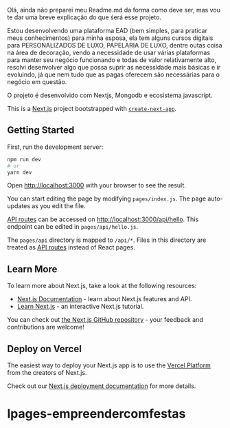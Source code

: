 Olá, ainda não preparei meu Readme.md da forma como deve ser, mas vou te dar uma breve explicação do que śerá esse projeto.


Estou desenvolvendo uma plataforma EAD (bem simples, para praticar meus conhecimentos) para minha esposa, ela tem alguns cursos digitais para PERSONALIZADOS DE LUXO, PAPELARIA DE LUXO, dentre outas coisa na área de decoração, vendo a necessidade de usar várias plataformas para manter seu negócio funcionando e todas de valor relativamente alto, resolvi desenvolver algo que possa suprir as necessidade mais básicas e ir evoluindo, já que nem tudo que as pagas oferecem são necessárias para o negócio em questão.


O projeto é desenvolvido com Nextjs, Mongodb e ecosistema javascript.



This is a [Next.js](https://nextjs.org/) project bootstrapped with [`create-next-app`](https://github.com/vercel/next.js/tree/canary/packages/create-next-app).

## Getting Started

First, run the development server:

```bash
npm run dev
# or
yarn dev
```

Open [http://localhost:3000](http://localhost:3000) with your browser to see the result.

You can start editing the page by modifying `pages/index.js`. The page auto-updates as you edit the file.

[API routes](https://nextjs.org/docs/api-routes/introduction) can be accessed on [http://localhost:3000/api/hello](http://localhost:3000/api/hello). This endpoint can be edited in `pages/api/hello.js`.

The `pages/api` directory is mapped to `/api/*`. Files in this directory are treated as [API routes](https://nextjs.org/docs/api-routes/introduction) instead of React pages.

## Learn More

To learn more about Next.js, take a look at the following resources:

- [Next.js Documentation](https://nextjs.org/docs) - learn about Next.js features and API.
- [Learn Next.js](https://nextjs.org/learn) - an interactive Next.js tutorial.

You can check out [the Next.js GitHub repository](https://github.com/vercel/next.js/) - your feedback and contributions are welcome!

## Deploy on Vercel

The easiest way to deploy your Next.js app is to use the [Vercel Platform](https://vercel.com/new?utm_medium=default-template&filter=next.js&utm_source=create-next-app&utm_campaign=create-next-app-readme) from the creators of Next.js.

Check out our [Next.js deployment documentation](https://nextjs.org/docs/deployment) for more details.
# lpages-empreendercomfestas
